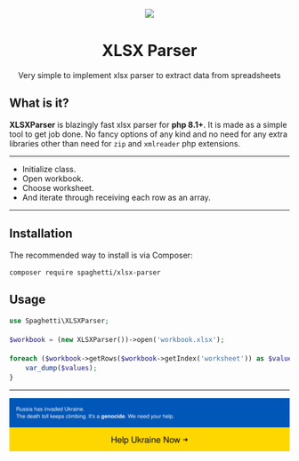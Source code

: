 <p align="center">
  <a href="https://github.com/spaghettisolutions"><img src="https://avatars.githubusercontent.com/u/99179033?s=84&v=4"></a><br>
</p>

<h1 align="center">XLSX Parser</h1>

<p align="center">Very simple to implement xlsx parser to extract data from spreadsheets</p>

What is it?
---
**XLSXParser** is blazingly fast xlsx parser for **php 8.1+**. It is made as a simple tool to get job done. No fancy options of any kind 
and no need for any extra libraries other than need for `zip` and `xmlreader` php extensions.  

---
* Initialize class. 
* Open workbook. 
* Choose worksheet. 
* And iterate through receiving each row as an array.

---
Installation
---
The recommended way to install is via Composer:

```shell
composer require spaghetti/xlsx-parser
```
Usage
---

```php
use Spaghetti\XLSXParser;

$workbook = (new XLSXParser())->open('workbook.xlsx');

foreach ($workbook->getRows($workbook->getIndex('worksheet')) as $values) {
    var_dump($values);
}
```

---
[![Stand With Ukraine](https://raw.githubusercontent.com/vshymanskyy/StandWithUkraine/main/banner2-direct.svg)](https://vshymanskyy.github.io/StandWithUkraine)
